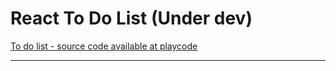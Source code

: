 # React To Do List (Under dev)


[To do list - source code available at playcode](https://playcode.io/2042600)


---


